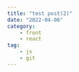 ```yaml
---
title: "test post(2)"
date: "2022-04-06"
category: 
    - front
    - react
tag: 
    - js
    - git
---
```

